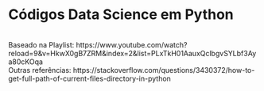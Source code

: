 # Códigos Data Science em Python
<br/>
Baseado na Playlist: https://www.youtube.com/watch?reload=9&v=HkwX0gB7ZRM&index=2&list=PLxTkH01AauxQclbgvSYLbf3Aya80cKOqa
<br/>
Outras referências: https://stackoverflow.com/questions/3430372/how-to-get-full-path-of-current-files-directory-in-python
